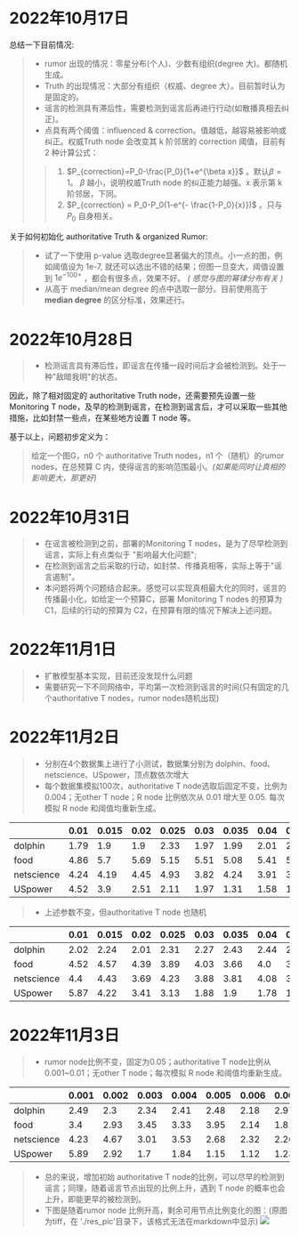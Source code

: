 # 2022年10月17日

总结一下目前情况:
> * rumor 出现的情况：零星分布(个人)、少数有组织(degree 大)。都随机生成。
> * Truth 的出现情况：大部分有组织（权威、degree 大）。目前暂时认为是固定的。
> * 谣言的检测具有滞后性，需要检测到谣言后再进行行动(如散播真相去纠正)。
> * 点具有两个阈值：influenced & correction。值越低，越容易被影响或纠正。权威Truth node 会改变其 k 阶邻居的 correction 阈值，目前有 2 种计算公式：
>> 1. $P_{correction}=P_0-\frac{P_0}{1+e^{\beta x}}$ 。默认$\beta=1$。 $\beta$ 越小，说明权威Truth node 的纠正能力越强。x 表示第 k 阶邻居，下同。
>> 2. $P_{correction} = P_0-P_0(1-e^{- \frac{1-P_0}{x}})$ 。只与 $P_0$ 自身相关。

关于如何初始化 authoritative Truth & organized Rumor:
> * 试了一下使用 p-value 选取degree显著偏大的顶点。小一点的图，例如阈值设为 1e-7, 就还可以选出不错的结果；但图一旦变大，阈值设置到 $1e^{-100+}$ ，都会有很多点，效果不好。 *( 感觉与图的幂律分布有关 )*
> * 从高于 median/mean degree 的点中选取一部分。目前使用高于 **median degree** 的区分标准，效果还行。

# 2022年10月28日
> * 检测谣言具有滞后性，即谣言在传播一段时间后才会被检测到。处于一种"敌暗我明"的状态。

因此，除了相对固定的 authoritative Truth node，还需要预先设置一些 Monitoring T node，及早的检测到谣言，在检测到谣言后，才可以采取一些其他措施，比如封禁一些点，在某些地方设置 T node 等。

基于以上，问题初步定义为：
> 给定一个图G，n0 个 authoritative Truth nodes，n1 个（随机）的rumor nodes，在总预算 C 内，使得谣言的影响范围最小。*(如果能同时让真相的影响更大，那更好)*

# 2022年10月31日
> * 在谣言被检测到之前，部署的Monitoring T nodes，是为了尽早检测到谣言，实际上有点类似于 "影响最大化问题";
> * 在检测到谣言之后采取的行动，如封禁、传播真相等，实际上等于"谣言遏制"。
> * 本问题将两个问题结合起来。感觉可以实现真相最大化的同时，谣言的传播最小化，如给定一个预算C，部署 Monitoring T nodes 的预算为 C1，后续的行动的预算为 C2，在预算有限的情况下解决上述问题。

# 2022年11月1日
> * 扩散模型基本实现，目前还没发现什么问题
> * 需要研究一下不同网络中，平均第一次检测到谣言的时间(只有固定的几个authoritative T nodes，rumor nodes随机出现) 

# 2022年11月2日
> * 分别在4个数据集上进行了小测试，数据集分别为 dolphin、food、netscience、USpower，顶点数依次增大
> * 每个数据集模拟100次，authoritative T node选取后固定不变，比例为0.004；无other T node；R node 比例依次从 0.01 增大至 0.05. 每次模拟 R node 和阈值均重新生成。

|   |0.01 | 0.015| 0.02 | 0.025| 0.03 | 0.035| 0.04 | 0.045| 0.05 |
|---|-----|------|------|------|------|------|------|------|------|
|dolphin|1.79| 1.9| 1.9| 2.33| 1.97| 1.99| 2.01| 2.25| 2.07|
|food|4.86| 5.7| 5.69| 5.15| 5.51| 5.08| 5.41| 5.19| 4.52|
|netscience|4.24| 4.19| 4.45| 4.93| 3.82| 4.24| 3.91| 3.74| 3.59|
|USpower|4.52| 3.9| 2.51| 2.11| 1.97| 1.31| 1.58| 1.46| 1.27|

> * 上述参数不变，但authoritative T node 也随机

|   |0.01 | 0.015| 0.02 | 0.025| 0.03 | 0.035| 0.04 | 0.045| 0.05 |
|---|-----|------|------|------|------|------|------|------|------|
|dolphin|2.02| 2.24| 2.01| 2.31| 2.27| 2.43| 2.44| 2.32| 2.28|
|food|4.52| 4.57| 4.39| 3.89| 4.03| 3.66| 4.0| 3.95| 3.29|
|netscience|4.4| 4.43| 3.69| 4.23| 3.88| 3.81| 4.08| 3.51| 3.13|
|USpower|5.87| 4.22| 3.41| 3.13| 1.88| 1.9| 1.78| 1.43| 1.76|

# 2022年11月3日
> * rumor node比例不变，固定为0.05；authoritative T node比例从0.001~0.01；无other T node；每次模拟 R node 和阈值均重新生成。


|   |0.001 | 0.002| 0.003 | 0.004| 0.005 | 0.006| 0.007 | 0.008| 0.009 |0.01|
|---|------|------|-------|------|-------|------|-------|------|-------|----|
|dolphin|2.49| 2.3| 2.34| 2.41| 2.48| 2.18| 2.97| 2.64| 2.45| 2.52|
|food|3.4| 2.93| 3.45| 3.33| 3.95| 2.14| 1.81| 2.0| 1.51| 1.87|
|netscience|4.23| 4.67| 3.01| 3.53| 2.68| 2.32| 2.26| 2.02| 1.58| 1.9|
|USpower|5.89| 2.92| 1.7| 1.84| 1.15| 1.12| 1.23| 1.03| 1.05| 1.0|

> * 总的来说，增加初始 authoritative T node的比例，可以尽早的检测到谣言；同理，随着谣言节点出现的比例上升，遇到 T node 的概率也会上升，即能更早的被检测到。
> * 下图是随着rumor node 比例升高，剩余可用节点比例变化的图：(原图为tiff，在 './res_pic'目录下，该格式无法在markdown中显示)
> ![](avg_residual_avail_nodes_1.jpeg)


